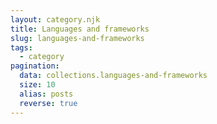 ```yaml
---
layout: category.njk
title: Languages and frameworks
slug: languages-and-frameworks
tags:
  - category
pagination:
  data: collections.languages-and-frameworks
  size: 10
  alias: posts
  reverse: true
---
```


